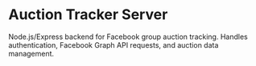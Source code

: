 # Auction Tracker Server

Node.js/Express backend for Facebook group auction tracking. Handles authentication, Facebook Graph API requests, and auction data management.
